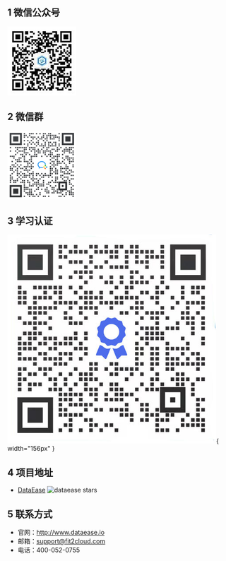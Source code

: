 ## 1 微信公众号

![wechat-official](img/wechat-official.jpg)

## 2 微信群

![wechat-group](img/wechat-group.png)

## 3 学习认证

![wechat-official](img/wechat-official2.jpg){ width="156px" }

## 4 项目地址

- [DataEase][dataease] ![dataease stars][dataease stars]

## 5 联系方式

- 官网：http://www.dataease.io
- 邮箱：support@fit2cloud.com
- 电话：400-052-0755

[dataease]: https://github.com/dataease/dataease
[dataease stars]: https://img.shields.io/github/stars/dataease/dataease.svg